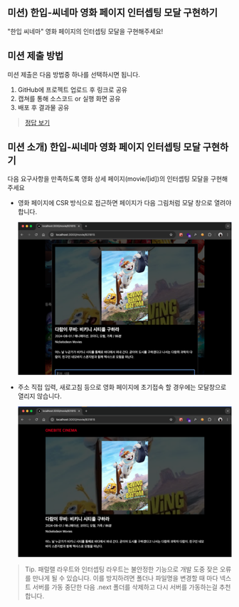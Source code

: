 ## 미션) 한입-씨네마 영화 페이지 인터셉팅 모달 구현하기

"한입 씨네마" 영화 페이지의 인터셉팅 모달을 구현해주세요!

## 미션 제출 방법

미션 제출은 다음 방법중 하나를 선택하시면 됩니다.

1. GitHub에 프로젝트 업로드 후 링크로 공유
2. 캡쳐를 통해 소스코드 or 실행 화면 공유
3. 배포 후 결과물 공유

> [정답 보기](https://github.com/winterlood/onebite-next-challenge/blob/main/missions/day18/mission/answer)

## 미션 소개) 한입-씨네마 영화 페이지 인터셉팅 모달 구현하기

다음 요구사항을 만족하도록 영화 상세 페이지(movie/[id])의 인터셉팅 모달을 구현해주세요

- 영화 페이지에 CSR 방식으로 접근하면 페이지가 다음 그림처럼 모달 창으로 열려야 합니다.

  ![alt text](image.png)

- 주소 직접 입력, 새로고침 등으로 영화 페이지에 초기접속 할 경우에는 모달창으로 열리지 않습니다.

  ![alt text](image-1.png)

> Tip. 패럴랠 라우트와 인터셉팅 라우트는 불안정한 기능으로 개발 도중 잦은 오류를 만나게 될 수 있습니다. 이를 방지하려면 폴더나 파일명을 변경할 때 마다 넥스트 서버를 가동 중단한 다음 .next 폴더를 삭제하고 다시 서버를 가동하는걸 추천합니다.

